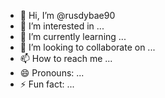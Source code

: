- 👋 Hi, I’m @rusdybae90
- 👀 I’m interested in ...
- 🌱 I’m currently learning ...
- 💞️ I’m looking to collaborate on ...
- 📫 How to reach me ...
- 😄 Pronouns: ...
- ⚡ Fun fact: ...

<!---
rusdybae90/rusdybae90 is a ✨ special ✨ repository because its `README.md` (this file) appears on your GitHub profile.
You can click the Preview link to take a look at your changes.kopet??_@
--->
